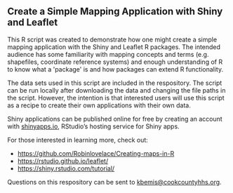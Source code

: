 ## Create a Simple Mapping Application with Shiny and Leaflet

This R script was created to demonstrate how one might create a simple mapping application with the Shiny and Leaflet R packages. The intended audience has some familiarity with mapping concepts and terms (e.g. shapefiles, coordinate reference systems) and enough understanding of R to know what a 'package' is and how packages can extend R functionality.

The data sets used in this script are included in the respository. The script can be run locally after downloading the data and changing the file paths in the script. However, the intention is that interested users will use this script as a recipe to create their own applications with their own data.

Shiny applications can be published online for free by creating an account with [shinyapps.io](http://www.shinyapps.io/), RStudio’s hosting service for Shiny apps.


For those interested in learning more, check out:
- https://github.com/Robinlovelace/Creating-maps-in-R
- https://rstudio.github.io/leaflet/
- https://shiny.rstudio.com/tutorial/

Questions on this respository can be sent to kbemis@cookcountyhhs.org.
